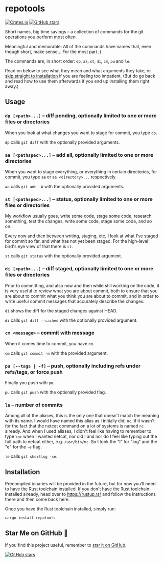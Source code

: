 # repotools

[![Crates.io](https://img.shields.io/crates/v/repotools.svg)](https://crates.io/crates/repotools) [![GitHub stars](https://img.shields.io/github/stars/ctsrc/repotools?style=social)](https://github.com/ctsrc/repotools#start-of-content)

Short names, big time savings – a collection of commands
for the git operations you perform most often.

Meaningful and memorable: All of the commands have names that,
even though short, make sense... For the most part ;)

The commands are, in short order: `dp`, `aa`, `st`, `di`, `cm`, `pu` and `le`.

Read on below to see what they mean and what arguments they take, or
[skip straight to installation](#installation) if you are feeling too impatient.
(But do go back and read how to use them afterwards if you end up installing
them right away.)

## Usage

### `dp [<path>...]` – diff pending, optionally limited to one or more files or directories

When you look at what changes you want to stage for commit, you type `dp`.

`dp` calls `git diff` with the optionally provided arguments.

### `aa [<pathspec>...]` – add all, optionally limited to one or more directories

When you want to stage everything, or everything in certain directories,
for commit, you type `aa` or `aa <directory>...` respectively.

`aa` calls `git add -A` with the optionally provided arguments.

### `st [<pathspec>...]` – status, optionally limited to one or more files or directories

My workflow usually goes, write some code, stage some code, research something,
test the changes, write some code, stage some code, and so on.

Every now and then between writing, staging, etc, I look at what
I've staged for commit so far, and what has not yet been staged.
For the high-level bird's eye view of that there is `st`.

`st` calls `git status` with the optionally provided argument.

### `di [<path>...]` – diff staged, optionally limited to one or more files or directories

Prior to committing, and also now and then while still working on the code,
it is very useful to review what you are about commit, both to ensure that
you are about to commit what you think you are about to commit, and in order to
write useful commit messages that accurately describe the changes.

`di` shows the diff for the staged changes against HEAD.

`di` calls `git diff --cached` with the optionally provided argument.

### `cm <message>` – commit with message

When it comes time to commit, you have `cm`.

`cm` calls `git commit -m` with the provided argument.

### `pu [--tags | -f]` – push, optionally including refs under refs/tags, or force push

Finally you push with `pu`.

`pu` calls `git push` with the optionally provided flag.

### `le` – number of commits

Among all of the aliases, this is the only one that doesn't match
the meaning with its name. I would have named this alias as I initially
did; `nc`, if it wasn't for the fact that the netcat command on a lot
of systems is named `nc` already. And when I used aliases, I didn't feel
like having to remember to type `\nc` when I wanted netcat, nor did I
and nor do I feel like typing out the full path to netcat either, e.g.
`/usr/bin/nc`. So I took the "l" for "log" and the "e" for the `-e` flag.

`le` calls `git shortlog -se`.

## Installation

Precompiled binaries will be provided in the future, but for now you'll need
to have the Rust toolchain installed. If you don't have the Rust toolchain
installed already, head over to https://rustup.rs/ and follow the instructions
there and then come back here.

Once you have the Rust toolchain installed, simply run:

```bash
cargo install repotools
```

## Star Me on GitHub 🤩

If you find this project useful, remember to
[star it on GitHub](https://github.com/ctsrc/repotools#start-of-content).

[![GitHub stars](https://img.shields.io/github/stars/ctsrc/repotools?style=social)](https://github.com/ctsrc/repotools#start-of-content)
